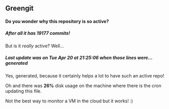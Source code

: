 ## Greengit

#### Do you wonder why this repository is so active?

##### After all it has 19177 commits!

But is it *really* active? Well...

##### Last update was on Tue Apr 20 at 21:25:06 when those lines were... generated

Yes, generated, because it certainly helps a lot to have such an active repo!

Oh and there was **26%** disk usage on the machine
where there is the cron updating this file.

Not the best way to monitor a VM in the cloud but it works! :)
